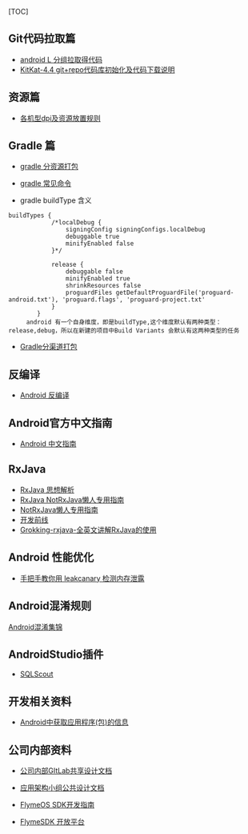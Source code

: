 [TOC]
## Git代码拉取篇
* [android L 分组拉取得代码](http://redmine.meizu.com/documents/662)
* [KitKat-4.4 git+repo代码库初始化及代码下载说明](http://redmine.meizu.com/news/21)

## 资源篇
* [各机型dpi及资源放置规则](http://redmine.meizu.com/documents/202)


## Gradle 篇
* [gradle 分资源打包](http://redmine.meizu.com/documents/804)
* [gradle 常见命令](http://redmine.meizu.com/documents/423)

* gradle buildType 含义
```
buildTypes {
            /*localDebug {
                signingConfig signingConfigs.localDebug
                debuggable true
                minifyEnabled false
            }*/

            release {
                debuggable false
                minifyEnabled true
                shrinkResources false
                proguardFiles getDefaultProguardFile('proguard-android.txt'), 'proguard.flags', 'proguard-project.txt'
            }
        }
     android 有一个自身维度，即是buildType,这个维度默认有两种类型：release,debug，所以在新建的项目中Build Variants 会默认有这两种类型的任务
```

* [Gradle分渠道打包](http://www.stormzhang.com/devtools/2015/01/15/android-studio-tutorial6/)


## 反编译
* [Android 反编译](http://blog.csdn.net/vipzjyno1/article/details/21039349)

## Android官方中文指南
* [Android 中文指南](http://hukai.me/android-training-course-in-chinese/)
## RxJava
* [RxJava 思想解析](http://yarikx.github.io/NotRxJava/)
* [RxJava NotRxJava懒人专用指南](http://www.open-open.com/lib/view/open1430966996335.html)
* [NotRxJava懒人专用指南](http://www.tuicool.com/articles/aEnuEnu)
* [开发前线](http://www.devtf.cn/?p=323)
* [Grokking-rxjava-全英文讲解RxJava的使用](http://blog.danlew.net/2014/09/30/grokking-rxjava-part-3/)

## Android 性能优化
* [手把手教你用 leakcanary 检测内存泄露](http://www.liaohuqiu.net/cn/posts/leak-canary/)


## Android混淆规则
  [Android混淆集锦](https://github.com/krschultz/android-proguard-snippets/tree/master/libraries)

## AndroidStudio插件
* [SQLScout](http://www.idescout.com/)

## 开发相关资料
* [Android中获取应用程序(包)的信息](http://blog.csdn.net/qinjuning/article/details/6867806#t2)

## 公司内部资料
* [公司内部GItLab共享设计文档](http://gitlab.meizu.com)
* [应用架构小组公共设计文档](http://gitlab.meizu.com/AppArch/AppArch-Docs)

* [FlymeOS SDK开发指南](http://redmine.meizu.com/projects/sdk-team/wiki/Wiki)
* [FlymeSDK 开放平台](http://open-wiki.flyme.cn/index.php?title=%E5%8A%A8%E6%80%81%E6%A8%A1%E7%B3%8A)


